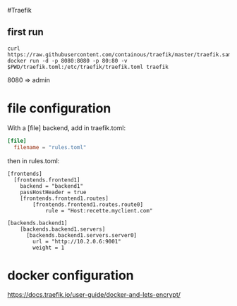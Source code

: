 #Traefik

## first run

```
curl https://raw.githubusercontent.com/containous/traefik/master/traefik.sample.toml
docker run -d -p 8080:8080 -p 80:80 -v $PWD/traefik.toml:/etc/traefik/traefik.toml traefik
```
8080 => admin


# file configuration

With a [file] backend, add in traefik.toml:
``` toml
[file]
  filename = "rules.toml"
```

then in rules.toml:
```
[frontends]
  [frontends.frontend1]
    backend = "backend1"
    passHostHeader = true
    [frontends.frontend1.routes]
        [frontends.frontend1.routes.route0]
            rule = "Host:recette.myclient.com"

[backends.backend1]
    [backends.backend1.servers]
      [backends.backend1.servers.server0]
        url = "http://10.2.0.6:9001"
        weight = 1
```

# docker configuration

https://docs.traefik.io/user-guide/docker-and-lets-encrypt/